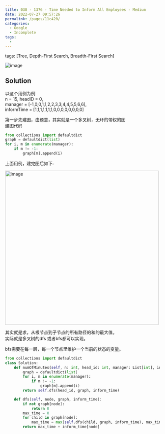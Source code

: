 ```yaml
---
title: 038 - 1376 - Time Needed to Inform All Employees - Medium
date: 2022-07-27 09:57:26
permalink: /pages/11c420/
categories:
  - Google
  - Incomplete
tags:
  - 
---
```

tags: [Tree, Depth-First Search, Breadth-First Search]

<img alt="image" src="https://user-images.githubusercontent.com/41789327/182444797-585c290f-f04b-4b29-86cb-551909e1d076.png">


## Solution
以这个用例为例  
n = 15, headID = 0,  
manager = [-1,0,0,1,1,2,2,3,3,4,4,5,5,6,6],  
informTime = [1,1,1,1,1,1,1,0,0,0,0,0,0,0,0]  

第一步先建图，由题意，其实就是一个多叉树，无环的带权的图  
建图代码
```python
from collections import defaultdict
graph = defaultdict(list)
for i, m in enumerate(manager):
	if m != -1:
		graph[m].append(i)
```

上面用例，建完图后如下:   

<img width="500" alt="image" src="https://user-images.githubusercontent.com/41789327/182454408-0a067ed1-8882-4bd0-8c10-f49914ebd244.png">


其实就是求，从根节点到子节点的所有路径的和的最大值。  
实际就是多叉树的dfs 或者bfs都可以实现。

bfs需要在每一层，每一个节点里维护一个当前的状态的变量。


```python
from collections import defaultdict
class Solution:
	def numOfMinutes(self, n: int, head_id: int, manager: List[int], inform_time: List[int]) -> int:
		graph = defaultdict(list)
		for i, m in enumerate(manager):
			if m != -1:
				graph[m].append(i)
		return self.dfs(head_id, graph, inform_time)

	def dfs(self, node, graph, inform_time):
		if not graph[node]:
			return 0
		max_time = 0
		for child in graph[node]:
			max_time = max(self.dfs(child, graph, inform_time), max_time)
		return max_time + inform_time[node]
```


